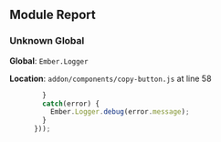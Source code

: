 ## Module Report
### Unknown Global

**Global**: `Ember.Logger`

**Location**: `addon/components/copy-button.js` at line 58

```js
        }
        catch(error) {
          Ember.Logger.debug(error.message);
        }
      }));
```
